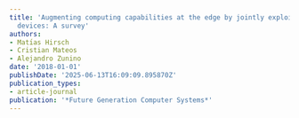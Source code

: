 ```yaml
---
title: 'Augmenting computing capabilities at the edge by jointly exploiting mobile
  devices: A survey'
authors:
- Matı́as Hirsch
- Cristian Mateos
- Alejandro Zunino
date: '2018-01-01'
publishDate: '2025-06-13T16:09:09.895870Z'
publication_types:
- article-journal
publication: '*Future Generation Computer Systems*'
---
```

